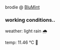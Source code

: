 brodie @ [BluMint](https://www.linkedin.com/company/blumint-io/)

<!--weather_start-->
### working conditions..

weather: light rain 🌧️

temp: 11.46 °C 👕

<!--weather_end-->
